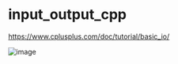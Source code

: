 # input_output_cpp

https://www.cplusplus.com/doc/tutorial/basic_io/

![image](https://user-images.githubusercontent.com/62290677/155847212-f009da92-b1da-4eed-a9b5-79a8e8820e10.png)
